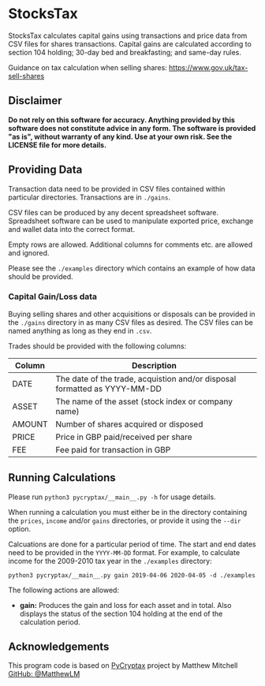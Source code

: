# StocksTax

StocksTax calculates capital gains using transactions and price
data from CSV files for shares transactions. Capital
gains are calculated according to section 104 holding; 30-day bed and
breakfasting; and same-day rules.

Guidance on tax calculation when selling shares: https://www.gov.uk/tax-sell-shares

## Disclaimer

**Do not rely on this software for accuracy. Anything provided by this software
does not constitute advice in any form. The software is provided "as is",
without warranty of any kind. Use at your own risk. See the LICENSE file for
more details.**

## Providing Data

Transaction data need to be provided in CSV files contained
within particular directories. Transactions are in `./gains`.

CSV files can be produced by any decent spreadsheet software. Spreadsheet
software can be used to manipulate exported price, exchange and wallet data into
the correct format.

Empty rows are allowed. Additional columns for comments etc. are allowed and
ignored.

Please see the `./examples` directory which contains an example of how data
should be provided.

### Capital Gain/Loss data

Buying selling shares and other acquisitions or disposals can be provided in
the `./gains` directory in as many CSV files as desired. The CSV files can be
named anything as long as they end in `.csv`.

Trades should be provided with the following columns:

| Column      | Description                                                               |
| ----------- | ------------------------------------------------------------------------- |
| DATE        | The date of the trade, acquistion and/or disposal formatted as YYYY-MM-DD |
| ASSET       | The name of the asset (stock index or company name)                       |
| AMOUNT      | Number of shares acquired or disposed                                     |
| PRICE       | Price in GBP paid/received per share                                      |
| FEE         | Fee paid for transaction in GBP                                           |

## Running Calculations

Please run `python3 pycryptax/__main__.py -h` for usage details.

When running a calculation you must either be in the directory containing the
`prices`, `income` and/or `gains` directories, or provide it using the `--dir`
option.

Calcuations are done for a particular period of time. The start and end dates
need to be provided in the `YYYY-MM-DD` format. For example, to calculate income
for the 2009-2010 tax year in the `./examples` directory:

    python3 pycryptax/__main__.py gain 2019-04-06 2020-04-05 -d ./examples

The following actions are allowed:

- **gain:** Produces the gain and loss for each asset and in total. Also
  displays the status of the section 104 holding at the end of the
calculation period.

## Acknowledgements

This program code is based on [PyCryptax](https://github.com/MatthewLM/PyCryptax) project by Matthew Mitchell [GitHub: @MatthewLM](https://github.com/MatthewLM)
